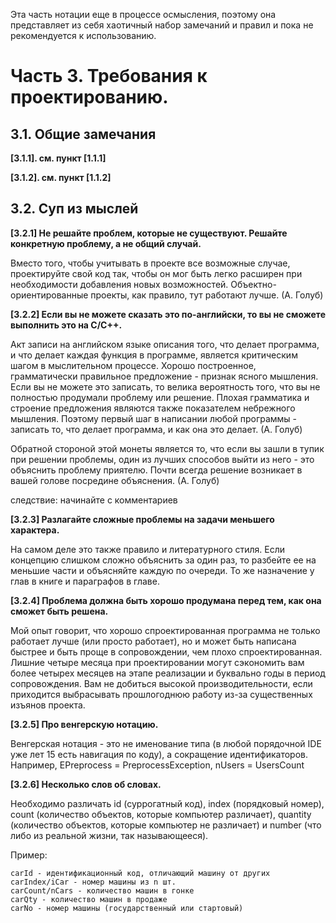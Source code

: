 Эта часть нотации еще в процессе осмысления, поэтому она представляет из себя хаотичный набор замечаний и правил и пока не рекомендуется к использованию.

# Часть 3. Требования к проектированию. #

## 3.1. Общие замечания #

**[3.1.1]. см. пункт [1.1.1]**

**[3.1.2]. см. пункт [1.1.2]**

## 3.2. Суп из мыслей ##

**[3.2.1] Не решайте проблем, которые не существуют. Решайте конкретную проблему, а не общий случай.**

Вместо того, чтобы учитывать в проекте все возможные случае, проектируйте свой код так, чтобы он мог быть легко расширен при необходимости добавления новых возможностей. Объектно-ориентированные проекты, как правило, тут работают лучше. (А. Голуб)

**[3.2.2] Если вы не можете сказать это по-английски, то вы не сможете выполнить это на С/C++.**

Акт записи на английском языке описания того, что делает программа, и что делает каждая функция в программе, является критическим шагом в мыслительном процессе. Хорошо построенное, грамматически правильное предложение - признак ясного мышления. Если вы не можете это записать, то велика вероятность того, что вы не полностью продумали проблему или решение. Плохая грамматика и строение предложения являются также показателем небрежного мышления. Поэтому первый шаг в написании любой программы - записать то, что делает программа, и как она это делает. (А. Голуб)

Обратной стороной этой монеты является то, что если вы зашли в тупик при решении проблемы, один из лучших способов выйти из него - это объяснить проблему приятелю. Почти всегда решение возникает в вашей голове посредине объяснения. (А. Голуб)

следствие: начинайте с комментариев

**[3.2.3] Разлагайте сложные проблемы на задачи меньшего характера.**

На самом деле это также правило и литературного стиля. Если концепцию слишком сложно объяснить за один раз, то разбейте ее на меньшие части и объясняйте каждую по очереди. То же назначение у глав в книге и параграфов в главе.

**[3.2.4] Проблема должна быть хорошо продумана перед тем, как она сможет быть решена.**

Мой опыт говорит, что хорошо спроектированная программа не только работает лучше (или просто работает), но и может быть написана быстрее и быть проще в сопровождении, чем плохо спроектированная. Лишние четыре месяца при проектировании могут сэкономить вам более четырех месяцев на этапе реализации и буквально годы в период сопровождения. Вам не добиться высокой производительности, если приходится выбрасывать прошлогоднюю работу из-за существенных изъянов проекта.

**[3.2.5] Про венгерскую нотацию.**

Венгерская нотация - это не именование типа (в любой порядочной IDE уже лет 15 есть навигация по коду), а сокращение идентификаторов. Например, EPreprocess = PreprocessException, nUsers = UsersCount

**[3.2.6] Несколько слов об словах.**

Необходимо различать id (суррогатный код), index (порядковый номер), count (количество объектов, которые компьютер различает), quantity (количество объектов, которые компьютер не различает) и number (что либо из реальной жизни, так называющееся). 

Пример:

	carId - идентификационный код, отличающий машину от других
	carIndex/iCar - номер машины из n шт.
	carCount/nCars - количество машин в гонке
	carQty - количество машин в продаже
	carNo - номер машины (государственный или стартовый)
	


